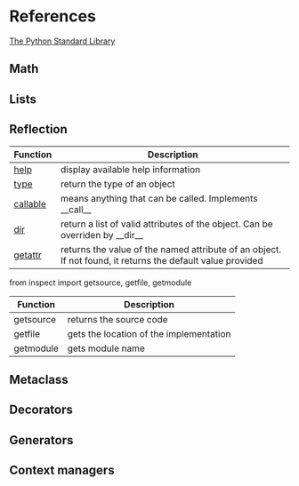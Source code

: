 
# References

[The Python Standard Library](https://docs.python.org/3/library/index.html)

## Math

## Lists

## Reflection

| Function | Description |
| --- | --- |
| [help](https://docs.python.org/3/library/functions.html#help) | display available help information |
| [type](https://docs.python.org/3/library/functions.html#type) | return the type of an object |
| [callable](https://docs.python.org/3/library/functions.html#callable) | means anything that can be called. Implements \_\_call\_\_ |
| [dir](https://docs.python.org/3/library/functions.html#dir) | return a list of valid attributes of the object. Can be overriden by \_\_dir\_\_ |
| [getattr](https://docs.python.org/3/library/functions.html#getattr) | returns the value of the named attribute of an object. If not found, it returns the default value provided |

from inspect import getsource, getfile, getmodule

| Function | Description |
| --- | --- |
| getsource | returns the source code |
| getfile | gets the location of the implementation |
| getmodule | gets module name |

## Metaclass

## Decorators

## Generators

## Context managers
